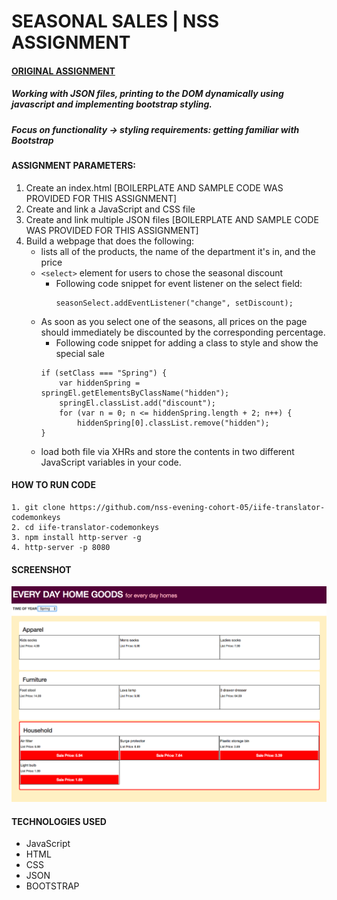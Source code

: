 # SEASONAL SALES | NSS ASSIGNMENT
#### [ORIGINAL ASSIGNMENT](https://github.com/nashville-software-school/front-end-milestones/blob/master/3-single-page-applications/exercises/SP_JS_XHR_SEASONAL_SALES.md)

##### Working with JSON files, printing to the DOM dynamically using javascript and implementing bootstrap styling.
##### Focus on functionality -> styling requirements: getting familiar with Bootstrap

#### ASSIGNMENT PARAMETERS:
1. Create an index.html [BOILERPLATE AND SAMPLE CODE WAS PROVIDED FOR THIS ASSIGNMENT]
1. Create and link a JavaScript and CSS file
1. Create and link multiple JSON files [BOILERPLATE AND SAMPLE CODE WAS PROVIDED FOR THIS ASSIGNMENT]
1. Build a webpage that does the following:
	- lists all of the products, the name of the department it's in, and the price
	- `<select>` element for users to chose the seasonal discount
		- Following code snippet for event listener on the select field:
			```
			seasonSelect.addEventListener("change", setDiscount);
			```
	- As soon as you select one of the seasons, all prices on the page should immediately be discounted by the corresponding percentage.
		- Following code snippet for adding a class to style and show the special sale
		```
		if (setClass === "Spring") {
			var hiddenSpring = springEl.getElementsByClassName("hidden");
			springEl.classList.add("discount");
			for (var n = 0; n <= hiddenSpring.length + 2; n++) {
				hiddenSpring[0].classList.remove("hidden");
		}
		```
	- load both file via XHRs and store the contents in two different JavaScript variables in your code.

#### HOW TO RUN CODE
```
1. git clone https://github.com/nss-evening-cohort-05/iife-translator-codemonkeys
2. cd iife-translator-codemonkeys
3. npm install http-server -g
4. http-server -p 8080
```

#### SCREENSHOT
![Screenshot](https://raw.githubusercontent.com/anessao/seasonal-sales/jsonItems/Screen%20Shot%202017-03-20%20at%209.17.02%20PM.png)

#### TECHNOLOGIES USED
- JavaScript
- HTML
- CSS
- JSON
- BOOTSTRAP

